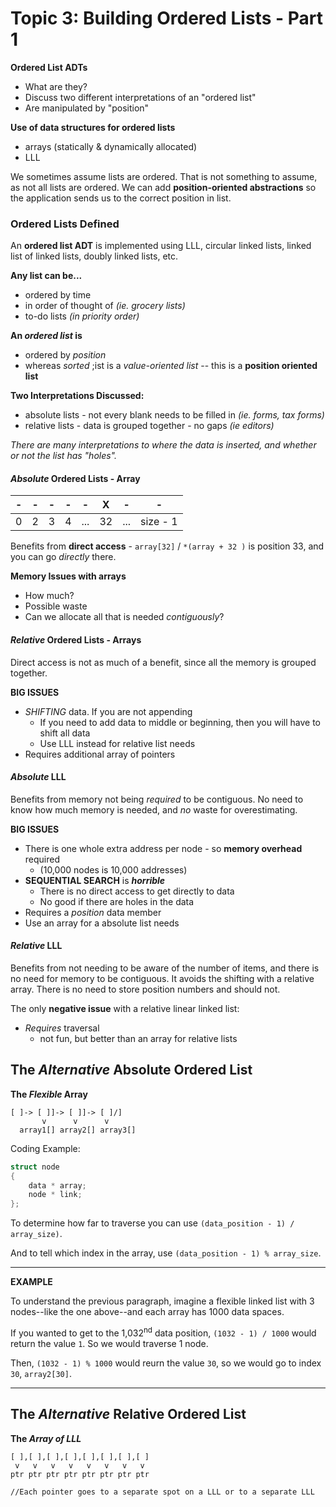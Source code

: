 Topic 3: Building Ordered Lists  - Part 1
=========================================

**Ordered List ADTs**
+ What are they?
+ Discuss two different interpretations of an "ordered list"
+ Are manipulated by "position"

**Use of data structures for ordered lists**
+ arrays (statically & dynamically allocated)
+  LLL

We sometimes assume lists are ordered. That is not something to assume, as not all lists are ordered. We can add **position-oriented abstractions** so the application sends us to the correct position in list.

### Ordered Lists Defined
An **ordered list ADT** is implemented using LLL, circular linked lists, linked list of linked lists, doubly linked lists, etc.

**Any list can be...**
+ ordered by time
+ in order of thought of *(ie. grocery lists)*
+ to-do lists *(in priority order)*

**An *ordered list* is**
+ ordered by *position*
+ whereas *sorted* ;ist is a *value-oriented list* -- this is a **position oriented list**

**Two Interpretations Discussed:**
+ absolute lists - not every blank needs to be filled in *(ie. forms, tax forms)* 
+ relative lists - data is grouped together - no gaps *(ie editors)*

*There are many interpretations to where the data is inserted, and whether or not the list has "holes".*

#### *Absolute* Ordered Lists - Array

| - | - | - | - |  -  |  X |  -  |     -    |
|---|---|---|---|-----|----|-----|----------|
| 0 | 2 | 3 | 4 | ... | 32 | ... | size - 1 |

Benefits from **direct access** - `array[32]` / `*(array + 32 )` is position 33, and you can go *directly* there.

**Memory Issues with arrays**
+ How much?
+ Possible waste
+ Can we allocate all that is needed *contiguously*?

#### *Relative* Ordered Lists - Arrays
Direct access is not as much of a benefit, since all the memory is grouped together.

**BIG ISSUES**
+ *SHIFTING* data. If you are not appending
   - If you need to add data to middle or beginning, then you will have to shift all data
   - Use LLL instead for relative list needs
+ Requires additional array of pointers

#### *Absolute* LLL
Benefits from memory not being *required* to be contiguous. No need to know how much memory is needed, and *no* waste for overestimating.

**BIG ISSUES**
+ There is one whole extra address per node - so **memory overhead** required
  - (10,000 nodes is 10,000 addresses)
+ **SEQUENTIAL SEARCH** is ***horrible***
  - There is no direct access to get directly to data
  - No good if there are holes in the data
+  Requires a *position* data member
+  Use an array for a absolute list needs

#### *Relative* LLL
Benefits from not needing to be aware of the number of items, and there is no need for memory to be contiguous. It avoids the shifting with a relative array. There is no need to store position numbers and should not.

The only **negative issue** with a relative linear linked list:
+ *Requires* traversal
  - not fun, but better than an array for relative lists

## The *Alternative* Absolute Ordered List

**The *Flexible* Array**
```
[ ]-> [ ]]-> [ ]]-> [ ]/]
       v      v      v
  array1[] array2[] array3[]
```

Coding Example:
```c++
struct node
{
	data * array;
	node * link;
};
```

To determine how far to traverse you can use `(data_position - 1) / array_size)`. 

And to tell which index in the array, use `(data_position - 1) % array_size`.
___
**EXAMPLE**

To understand the previous paragraph, imagine a flexible linked list with 3 nodes--like the one above--and each array has 1000 data spaces.

If you wanted to get to the 1,032<sup>nd</sup> data position, `(1032 - 1) / 1000` would return the value `1`. So we would traverse 1 node. 

Then, `(1032 - 1) % 1000` would reurn the value `30`, so we would go to index `30`, `array2[30]`.
___

## The *Alternative* Relative Ordered List

**The *Array of LLL***
```
[ ],[ ],[ ],[ ],[ ],[ ],[ ],[ ]
 v   v   v   v   v   v   v   v
ptr ptr ptr ptr ptr ptr ptr ptr

//Each pointer goes to a separate spot on a LLL or to a separate LLL
```


